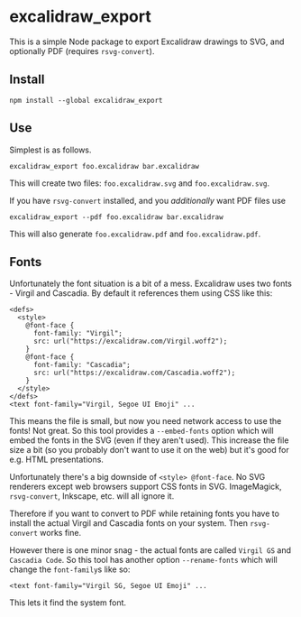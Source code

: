 # excalidraw_export

This is a simple Node package to export Excalidraw drawings to SVG, and optionally PDF (requires `rsvg-convert`).

## Install

    npm install --global excalidraw_export

## Use

Simplest is as follows.

    excalidraw_export foo.excalidraw bar.excalidraw

This will create two files: `foo.excalidraw.svg` and `foo.excalidraw.svg`.

If you have `rsvg-convert` installed, and you *additionally* want PDF files use

    excalidraw_export --pdf foo.excalidraw bar.excalidraw

This will also generate `foo.excalidraw.pdf` and `foo.excalidraw.pdf`.

## Fonts

Unfortunately the font situation is a bit of a mess. Excalidraw uses two fonts - Virgil and Cascadia. By default it references them using CSS like this:

    <defs>
      <style>
        @font-face {
          font-family: "Virgil";
          src: url("https://excalidraw.com/Virgil.woff2");
        }
        @font-face {
          font-family: "Cascadia";
          src: url("https://excalidraw.com/Cascadia.woff2");
        }
      </style>
    </defs>
    <text font-family="Virgil, Segoe UI Emoji" ...

This means the file is small, but now you need network access to use the fonts! Not great. So this tool provides a `--embed-fonts` option which will embed the fonts in the SVG (even if they aren't used). This increase the file size a bit (so you probably don't want to use it on the web) but it's good for e.g. HTML presentations.

Unfortunately there's a big downside of `<style> @font-face`. No SVG renderers except web browsers support CSS fonts in SVG. ImageMagick, `rsvg-convert`, Inkscape, etc. will all ignore it.

Therefore if you want to convert to PDF while retaining fonts you have to install the actual Virgil and Cascadia fonts on your system. Then `rsvg-convert` works fine.

However there is one minor snag - the actual fonts are called `Virgil GS` and `Cascadia Code`. So this tool has another option `--rename-fonts` which will change the `font-family`s like so:

    <text font-family="Virgil SG, Segoe UI Emoji" ...

This lets it find the system font.
